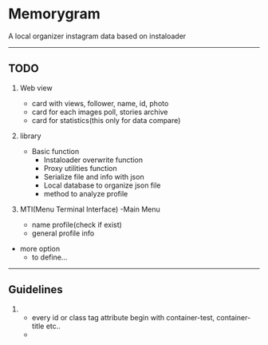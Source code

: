# Memorygram
A local organizer instagram data based on instaloader  
***
## TODO  
1. Web view
    - card with views, follower, name, id, photo
    - card for each images poll, stories archive
    - card for statistics(this only for data compare)
2. library
    - Basic function
        - Instaloader overwrite function
        - Proxy utilities function
        - Serialize file and info with json
        - Local database to organize json file
        - method to analyze profile

3. MTI(Menu Terminal Interface)
  -Main Menu
    - name profile(check if exist)
    - general profile info
  - more option
    - to define...
    
***  
## Guidelines  
1. 
    - every id or class tag attribute begin with container-test, container-title etc..
    - 
